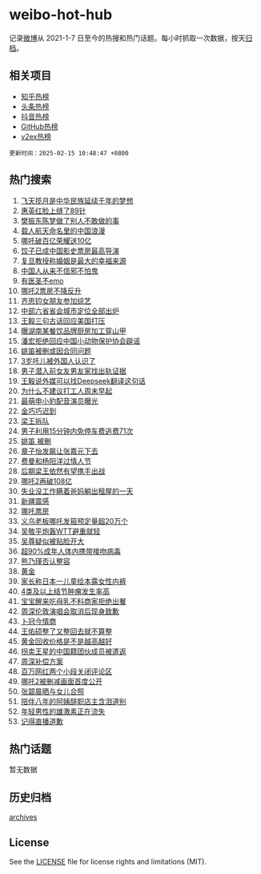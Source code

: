 # weibo-hot-hub

记录[微博](https://www.weibo.com)从 2021-1-7 日至今的热搜和热门话题。每小时抓取一次数据，按天[归档](archives)。

## 相关项目

- [知乎热榜](https://github.com/snaildev/zhihu-hot-hub)
- [头条热榜](https://github.com/snaildev/toutiao-hot-hub)
- [抖音热榜](https://github.com/snaildev/douyin-hot-hub)
- [GitHub热榜](https://github.com/snaildev/github-hot-hub)
- [v2ex热榜](https://github.com/snaildev/v2ex-hot-hub)


`更新时间：2025-02-15 10:48:47 +0800`

## 热门搜索

1. [飞天揽月是中华民族延续千年的梦想](https://m.weibo.cn/search?containerid=100103type%3D1%26t%3D10%26q%3D%23%E9%A3%9E%E5%A4%A9%E6%8F%BD%E6%9C%88%E6%98%AF%E4%B8%AD%E5%8D%8E%E6%B0%91%E6%97%8F%E5%BB%B6%E7%BB%AD%E5%8D%83%E5%B9%B4%E7%9A%84%E6%A2%A6%E6%83%B3%23&stream_entry_id=51&isnewpage=1&extparam=seat%3D1%26filter_type%3Drealtimehot%26stream_entry_id%3D51%26c_type%3D51%26pos%3D0%26q%3D%2523%25E9%25A3%259E%25E5%25A4%25A9%25E6%258F%25BD%25E6%259C%2588%25E6%2598%25AF%25E4%25B8%25AD%25E5%258D%258E%25E6%25B0%2591%25E6%2597%258F%25E5%25BB%25B6%25E7%25BB%25AD%25E5%258D%2583%25E5%25B9%25B4%25E7%259A%2584%25E6%25A2%25A6%25E6%2583%25B3%2523%26cate%3D10103%26dgr%3D0%26display_time%3D1739587726%26pre_seqid%3D17395877262200204462107)
1. [惠英红脸上缝了89针](https://m.weibo.cn/search?containerid=100103type%3D1%26t%3D10%26q%3D%E6%83%A0%E8%8B%B1%E7%BA%A2%E8%84%B8%E4%B8%8A%E7%BC%9D%E4%BA%8689%E9%92%88&stream_entry_id=31&isnewpage=1&extparam=seat%3D1%26filter_type%3Drealtimehot%26c_type%3D31%26flag%3D1%26q%3D%25E6%2583%25A0%25E8%258B%25B1%25E7%25BA%25A2%25E8%2584%25B8%25E4%25B8%258A%25E7%25BC%259D%25E4%25BA%258689%25E9%2592%2588%26cate%3D5001%26stream_entry_id%3D31%26realpos%3D1%26pos%3D0%26dgr%3D0%26band_rank%3D1%26lcate%3D5001%26display_time%3D1739587726%26pre_seqid%3D17395877262200204462107)
1. [樊振东陈梦做了别人不敢做的事](https://m.weibo.cn/search?containerid=100103type%3D1%26t%3D10%26q%3D%23%E6%A8%8A%E6%8C%AF%E4%B8%9C%E9%99%88%E6%A2%A6%E5%81%9A%E4%BA%86%E5%88%AB%E4%BA%BA%E4%B8%8D%E6%95%A2%E5%81%9A%E7%9A%84%E4%BA%8B%23&stream_entry_id=31&isnewpage=1&extparam=seat%3D1%26filter_type%3Drealtimehot%26c_type%3D31%26flag%3D1%26q%3D%2523%25E6%25A8%258A%25E6%258C%25AF%25E4%25B8%259C%25E9%2599%2588%25E6%25A2%25A6%25E5%2581%259A%25E4%25BA%2586%25E5%2588%25AB%25E4%25BA%25BA%25E4%25B8%258D%25E6%2595%25A2%25E5%2581%259A%25E7%259A%2584%25E4%25BA%258B%2523%26cate%3D5001%26stream_entry_id%3D31%26realpos%3D2%26pos%3D1%26dgr%3D0%26band_rank%3D2%26lcate%3D5001%26display_time%3D1739587726%26pre_seqid%3D17395877262200204462107)
1. [载人航天命名里的中国浪漫](https://m.weibo.cn/search?containerid=100103type%3D1%26t%3D10%26q%3D%23%E8%BD%BD%E4%BA%BA%E8%88%AA%E5%A4%A9%E5%91%BD%E5%90%8D%E9%87%8C%E7%9A%84%E4%B8%AD%E5%9B%BD%E6%B5%AA%E6%BC%AB%23&stream_entry_id=31&isnewpage=1&extparam=seat%3D1%26filter_type%3Drealtimehot%26c_type%3D31%26flag%3D0%26q%3D%2523%25E8%25BD%25BD%25E4%25BA%25BA%25E8%2588%25AA%25E5%25A4%25A9%25E5%2591%25BD%25E5%2590%258D%25E9%2587%258C%25E7%259A%2584%25E4%25B8%25AD%25E5%259B%25BD%25E6%25B5%25AA%25E6%25BC%25AB%2523%26cate%3D5001%26stream_entry_id%3D31%26realpos%3D3%26pos%3D2%26dgr%3D0%26band_rank%3D3%26lcate%3D5001%26display_time%3D1739587726%26pre_seqid%3D17395877262200204462107)
1. [哪吒破百亿荣耀送10亿](https://m.weibo.cn/search?containerid=100103type%3D1%26t%3D10%26q%3D%23%E5%93%AA%E5%90%92%E7%A0%B4%E7%99%BE%E4%BA%BF%E8%8D%A3%E8%80%80%E9%80%8110%E4%BA%BF%23&stream_entry_id=31&isnewpage=1&extparam=seat%3D1%26filter_type%3Drealtimehot%26c_type%3D31%26q%3D%2523%25E5%2593%25AA%25E5%2590%2592%25E7%25A0%25B4%25E7%2599%25BE%25E4%25BA%25BF%25E8%258D%25A3%25E8%2580%2580%25E9%2580%258110%25E4%25BA%25BF%2523%26cate%3D5001%26adid%3D276068%26stream_entry_id%3D31%26dgr%3D0%26pos%3D3%26topic_ad%3D1%26is_ad_pos%3D1%26band_rank%3D4%26lcate%3D5001%26display_time%3D1739587726%26pre_seqid%3D17395877262200204462107)
1. [饺子已成中国影史票房最高导演](https://m.weibo.cn/search?containerid=100103type%3D1%26t%3D10%26q%3D%23%E9%A5%BA%E5%AD%90%E5%B7%B2%E6%88%90%E4%B8%AD%E5%9B%BD%E5%BD%B1%E5%8F%B2%E7%A5%A8%E6%88%BF%E6%9C%80%E9%AB%98%E5%AF%BC%E6%BC%94%23&stream_entry_id=31&isnewpage=1&extparam=seat%3D1%26filter_type%3Drealtimehot%26c_type%3D31%26flag%3D1%26q%3D%2523%25E9%25A5%25BA%25E5%25AD%2590%25E5%25B7%25B2%25E6%2588%2590%25E4%25B8%25AD%25E5%259B%25BD%25E5%25BD%25B1%25E5%258F%25B2%25E7%25A5%25A8%25E6%2588%25BF%25E6%259C%2580%25E9%25AB%2598%25E5%25AF%25BC%25E6%25BC%2594%2523%26cate%3D5001%26stream_entry_id%3D31%26realpos%3D4%26pos%3D4%26dgr%3D0%26band_rank%3D4%26lcate%3D5001%26display_time%3D1739587726%26pre_seqid%3D17395877262200204462107)
1. [复旦教授称婚姻是最大的幸福来源](https://m.weibo.cn/search?containerid=100103type%3D1%26t%3D10%26q%3D%23%E5%A4%8D%E6%97%A6%E6%95%99%E6%8E%88%E7%A7%B0%E5%A9%9A%E5%A7%BB%E6%98%AF%E6%9C%80%E5%A4%A7%E7%9A%84%E5%B9%B8%E7%A6%8F%E6%9D%A5%E6%BA%90%23&stream_entry_id=31&isnewpage=1&extparam=seat%3D1%26filter_type%3Drealtimehot%26c_type%3D31%26flag%3D0%26q%3D%2523%25E5%25A4%258D%25E6%2597%25A6%25E6%2595%2599%25E6%258E%2588%25E7%25A7%25B0%25E5%25A9%259A%25E5%25A7%25BB%25E6%2598%25AF%25E6%259C%2580%25E5%25A4%25A7%25E7%259A%2584%25E5%25B9%25B8%25E7%25A6%258F%25E6%259D%25A5%25E6%25BA%2590%2523%26cate%3D5001%26stream_entry_id%3D31%26realpos%3D5%26pos%3D5%26dgr%3D0%26band_rank%3D5%26lcate%3D5001%26display_time%3D1739587726%26pre_seqid%3D17395877262200204462107)
1. [中国人从来不信邪不怕鬼](https://m.weibo.cn/search?containerid=100103type%3D1%26t%3D10%26q%3D%23%E4%B8%AD%E5%9B%BD%E4%BA%BA%E4%BB%8E%E6%9D%A5%E4%B8%8D%E4%BF%A1%E9%82%AA%E4%B8%8D%E6%80%95%E9%AC%BC%23&stream_entry_id=31&isnewpage=1&extparam=seat%3D1%26filter_type%3Drealtimehot%26c_type%3D31%26flag%3D0%26q%3D%2523%25E4%25B8%25AD%25E5%259B%25BD%25E4%25BA%25BA%25E4%25BB%258E%25E6%259D%25A5%25E4%25B8%258D%25E4%25BF%25A1%25E9%2582%25AA%25E4%25B8%258D%25E6%2580%2595%25E9%25AC%25BC%2523%26cate%3D5001%26stream_entry_id%3D31%26realpos%3D6%26pos%3D6%26dgr%3D0%26band_rank%3D6%26lcate%3D5001%26display_time%3D1739587726%26pre_seqid%3D17395877262200204462107)
1. [有医圣不emo](https://m.weibo.cn/search?containerid=100103type%3D1%26t%3D10%26q%3D%23%E6%9C%89%E5%8C%BB%E5%9C%A3%E4%B8%8Demo%23&stream_entry_id=31&isnewpage=1&extparam=seat%3D1%26filter_type%3Drealtimehot%26c_type%3D31%26q%3D%2523%25E6%259C%2589%25E5%258C%25BB%25E5%259C%25A3%25E4%25B8%258Demo%2523%26cate%3D5001%26adid%3D276065%26stream_entry_id%3D31%26dgr%3D0%26pos%3D7%26topic_ad%3D1%26is_ad_pos%3D1%26band_rank%3D7%26lcate%3D5001%26display_time%3D1739587726%26pre_seqid%3D17395877262200204462107)
1. [哪吒2票房不降反升](https://m.weibo.cn/search?containerid=100103type%3D1%26t%3D10%26q%3D%23%E5%93%AA%E5%90%922%E7%A5%A8%E6%88%BF%E4%B8%8D%E9%99%8D%E5%8F%8D%E5%8D%87%23&stream_entry_id=31&isnewpage=1&extparam=seat%3D1%26filter_type%3Drealtimehot%26c_type%3D31%26flag%3D2%26q%3D%2523%25E5%2593%25AA%25E5%2590%25922%25E7%25A5%25A8%25E6%2588%25BF%25E4%25B8%258D%25E9%2599%258D%25E5%258F%258D%25E5%258D%2587%2523%26cate%3D5001%26stream_entry_id%3D31%26realpos%3D7%26pos%3D8%26dgr%3D0%26band_rank%3D7%26lcate%3D5001%26display_time%3D1739587726%26pre_seqid%3D17395877262200204462107)
1. [齐思钧女朋友参加综艺](https://m.weibo.cn/search?containerid=100103type%3D1%26t%3D10%26q%3D%23%E9%BD%90%E6%80%9D%E9%92%A7%E5%A5%B3%E6%9C%8B%E5%8F%8B%E5%8F%82%E5%8A%A0%E7%BB%BC%E8%89%BA%23&stream_entry_id=31&isnewpage=1&extparam=seat%3D1%26filter_type%3Drealtimehot%26c_type%3D31%26flag%3D2%26q%3D%2523%25E9%25BD%2590%25E6%2580%259D%25E9%2592%25A7%25E5%25A5%25B3%25E6%259C%258B%25E5%258F%258B%25E5%258F%2582%25E5%258A%25A0%25E7%25BB%25BC%25E8%2589%25BA%2523%26cate%3D5001%26stream_entry_id%3D31%26realpos%3D8%26pos%3D9%26dgr%3D0%26band_rank%3D8%26lcate%3D5001%26display_time%3D1739587726%26pre_seqid%3D17395877262200204462107)
1. [中部六省省会城市定位全部出炉](https://m.weibo.cn/search?containerid=100103type%3D1%26t%3D10%26q%3D%23%E4%B8%AD%E9%83%A8%E5%85%AD%E7%9C%81%E7%9C%81%E4%BC%9A%E5%9F%8E%E5%B8%82%E5%AE%9A%E4%BD%8D%E5%85%A8%E9%83%A8%E5%87%BA%E7%82%89%23&stream_entry_id=31&isnewpage=1&extparam=seat%3D1%26filter_type%3Drealtimehot%26c_type%3D31%26flag%3D0%26q%3D%2523%25E4%25B8%25AD%25E9%2583%25A8%25E5%2585%25AD%25E7%259C%2581%25E7%259C%2581%25E4%25BC%259A%25E5%259F%258E%25E5%25B8%2582%25E5%25AE%259A%25E4%25BD%258D%25E5%2585%25A8%25E9%2583%25A8%25E5%2587%25BA%25E7%2582%2589%2523%26cate%3D5001%26stream_entry_id%3D31%26realpos%3D9%26pos%3D10%26dgr%3D0%26band_rank%3D9%26lcate%3D5001%26display_time%3D1739587726%26pre_seqid%3D17395877262200204462107)
1. [王毅三句古话回应美国打压](https://m.weibo.cn/search?containerid=100103type%3D1%26t%3D10%26q%3D%23%E7%8E%8B%E6%AF%85%E4%B8%89%E5%8F%A5%E5%8F%A4%E8%AF%9D%E5%9B%9E%E5%BA%94%E7%BE%8E%E5%9B%BD%E6%89%93%E5%8E%8B%23&stream_entry_id=31&isnewpage=1&extparam=seat%3D1%26filter_type%3Drealtimehot%26c_type%3D31%26flag%3D1%26q%3D%2523%25E7%258E%258B%25E6%25AF%2585%25E4%25B8%2589%25E5%258F%25A5%25E5%258F%25A4%25E8%25AF%259D%25E5%259B%259E%25E5%25BA%2594%25E7%25BE%258E%25E5%259B%25BD%25E6%2589%2593%25E5%258E%258B%2523%26cate%3D5001%26stream_entry_id%3D31%26realpos%3D10%26pos%3D11%26dgr%3D0%26band_rank%3D10%26lcate%3D5001%26display_time%3D1739587726%26pre_seqid%3D17395877262200204462107)
1. [曝湖南某餐饮品牌厨房加工穿山甲](https://m.weibo.cn/search?containerid=100103type%3D1%26t%3D10%26q%3D%23%E6%9B%9D%E6%B9%96%E5%8D%97%E6%9F%90%E9%A4%90%E9%A5%AE%E5%93%81%E7%89%8C%E5%8E%A8%E6%88%BF%E5%8A%A0%E5%B7%A5%E7%A9%BF%E5%B1%B1%E7%94%B2%23&stream_entry_id=31&isnewpage=1&extparam=seat%3D1%26filter_type%3Drealtimehot%26c_type%3D31%26flag%3D1%26q%3D%2523%25E6%259B%259D%25E6%25B9%2596%25E5%258D%2597%25E6%259F%2590%25E9%25A4%2590%25E9%25A5%25AE%25E5%2593%2581%25E7%2589%258C%25E5%258E%25A8%25E6%2588%25BF%25E5%258A%25A0%25E5%25B7%25A5%25E7%25A9%25BF%25E5%25B1%25B1%25E7%2594%25B2%2523%26cate%3D5001%26stream_entry_id%3D31%26realpos%3D11%26pos%3D12%26dgr%3D0%26band_rank%3D11%26lcate%3D5001%26display_time%3D1739587726%26pre_seqid%3D17395877262200204462107)
1. [潘宏拒绝回应中国小动物保护协会辟谣](https://m.weibo.cn/search?containerid=100103type%3D1%26t%3D10%26q%3D%23%E6%BD%98%E5%AE%8F%E6%8B%92%E7%BB%9D%E5%9B%9E%E5%BA%94%E4%B8%AD%E5%9B%BD%E5%B0%8F%E5%8A%A8%E7%89%A9%E4%BF%9D%E6%8A%A4%E5%8D%8F%E4%BC%9A%E8%BE%9F%E8%B0%A3%23&stream_entry_id=31&isnewpage=1&extparam=seat%3D1%26filter_type%3Drealtimehot%26c_type%3D31%26flag%3D1%26q%3D%2523%25E6%25BD%2598%25E5%25AE%258F%25E6%258B%2592%25E7%25BB%259D%25E5%259B%259E%25E5%25BA%2594%25E4%25B8%25AD%25E5%259B%25BD%25E5%25B0%258F%25E5%258A%25A8%25E7%2589%25A9%25E4%25BF%259D%25E6%258A%25A4%25E5%258D%258F%25E4%25BC%259A%25E8%25BE%259F%25E8%25B0%25A3%2523%26cate%3D5001%26stream_entry_id%3D31%26realpos%3D12%26pos%3D13%26dgr%3D0%26band_rank%3D12%26lcate%3D5001%26display_time%3D1739587726%26pre_seqid%3D17395877262200204462107)
1. [姚笛被删或因合同问题](https://m.weibo.cn/search?containerid=100103type%3D1%26t%3D10%26q%3D%23%E5%A7%9A%E7%AC%9B%E8%A2%AB%E5%88%A0%E6%88%96%E5%9B%A0%E5%90%88%E5%90%8C%E9%97%AE%E9%A2%98%23&stream_entry_id=31&isnewpage=1&extparam=seat%3D1%26filter_type%3Drealtimehot%26c_type%3D31%26flag%3D0%26q%3D%2523%25E5%25A7%259A%25E7%25AC%259B%25E8%25A2%25AB%25E5%2588%25A0%25E6%2588%2596%25E5%259B%25A0%25E5%2590%2588%25E5%2590%258C%25E9%2597%25AE%25E9%25A2%2598%2523%26cate%3D5001%26stream_entry_id%3D31%26realpos%3D13%26pos%3D14%26dgr%3D0%26band_rank%3D13%26lcate%3D5001%26display_time%3D1739587726%26pre_seqid%3D17395877262200204462107)
1. [3岁吒儿被外国人认识了](https://m.weibo.cn/search?containerid=100103type%3D1%26t%3D10%26q%3D%233%E5%B2%81%E5%90%92%E5%84%BF%E8%A2%AB%E5%A4%96%E5%9B%BD%E4%BA%BA%E8%AE%A4%E8%AF%86%E4%BA%86%23&stream_entry_id=31&isnewpage=1&extparam=seat%3D1%26filter_type%3Drealtimehot%26c_type%3D31%26flag%3D1%26q%3D%25233%25E5%25B2%2581%25E5%2590%2592%25E5%2584%25BF%25E8%25A2%25AB%25E5%25A4%2596%25E5%259B%25BD%25E4%25BA%25BA%25E8%25AE%25A4%25E8%25AF%2586%25E4%25BA%2586%2523%26cate%3D5001%26stream_entry_id%3D31%26realpos%3D14%26pos%3D15%26dgr%3D0%26band_rank%3D14%26lcate%3D5001%26display_time%3D1739587726%26pre_seqid%3D17395877262200204462107)
1. [男子潜入前女友男友家找出轨证据](https://m.weibo.cn/search?containerid=100103type%3D1%26t%3D10%26q%3D%23%E7%94%B7%E5%AD%90%E6%BD%9C%E5%85%A5%E5%89%8D%E5%A5%B3%E5%8F%8B%E7%94%B7%E5%8F%8B%E5%AE%B6%E6%89%BE%E5%87%BA%E8%BD%A8%E8%AF%81%E6%8D%AE%23&stream_entry_id=31&isnewpage=1&extparam=seat%3D1%26filter_type%3Drealtimehot%26c_type%3D31%26flag%3D1%26q%3D%2523%25E7%2594%25B7%25E5%25AD%2590%25E6%25BD%259C%25E5%2585%25A5%25E5%2589%258D%25E5%25A5%25B3%25E5%258F%258B%25E7%2594%25B7%25E5%258F%258B%25E5%25AE%25B6%25E6%2589%25BE%25E5%2587%25BA%25E8%25BD%25A8%25E8%25AF%2581%25E6%258D%25AE%2523%26cate%3D5001%26stream_entry_id%3D31%26realpos%3D15%26pos%3D16%26dgr%3D0%26band_rank%3D15%26lcate%3D5001%26display_time%3D1739587726%26pre_seqid%3D17395877262200204462107)
1. [王毅说外媒可以找Deepseek翻译这句话](https://m.weibo.cn/search?containerid=100103type%3D1%26t%3D10%26q%3D%23%E7%8E%8B%E6%AF%85%E8%AF%B4%E5%A4%96%E5%AA%92%E5%8F%AF%E4%BB%A5%E6%89%BEDeepseek%E7%BF%BB%E8%AF%91%E8%BF%99%E5%8F%A5%E8%AF%9D%23&stream_entry_id=31&isnewpage=1&extparam=seat%3D1%26filter_type%3Drealtimehot%26c_type%3D31%26flag%3D1%26q%3D%2523%25E7%258E%258B%25E6%25AF%2585%25E8%25AF%25B4%25E5%25A4%2596%25E5%25AA%2592%25E5%258F%25AF%25E4%25BB%25A5%25E6%2589%25BEDeepseek%25E7%25BF%25BB%25E8%25AF%2591%25E8%25BF%2599%25E5%258F%25A5%25E8%25AF%259D%2523%26cate%3D5001%26stream_entry_id%3D31%26realpos%3D16%26pos%3D17%26dgr%3D0%26band_rank%3D16%26lcate%3D5001%26display_time%3D1739587726%26pre_seqid%3D17395877262200204462107)
1. [为什么不建议打工人周末早起](https://m.weibo.cn/search?containerid=100103type%3D1%26t%3D10%26q%3D%23%E4%B8%BA%E4%BB%80%E4%B9%88%E4%B8%8D%E5%BB%BA%E8%AE%AE%E6%89%93%E5%B7%A5%E4%BA%BA%E5%91%A8%E6%9C%AB%E6%97%A9%E8%B5%B7%23&stream_entry_id=31&isnewpage=1&extparam=seat%3D1%26filter_type%3Drealtimehot%26c_type%3D31%26flag%3D1%26q%3D%2523%25E4%25B8%25BA%25E4%25BB%2580%25E4%25B9%2588%25E4%25B8%258D%25E5%25BB%25BA%25E8%25AE%25AE%25E6%2589%2593%25E5%25B7%25A5%25E4%25BA%25BA%25E5%2591%25A8%25E6%259C%25AB%25E6%2597%25A9%25E8%25B5%25B7%2523%26cate%3D5001%26stream_entry_id%3D31%26realpos%3D17%26pos%3D18%26dgr%3D0%26band_rank%3D17%26lcate%3D5001%26display_time%3D1739587726%26pre_seqid%3D17395877262200204462107)
1. [最萌申小豹配音演员曝光](https://m.weibo.cn/search?containerid=100103type%3D1%26t%3D10%26q%3D%23%E6%9C%80%E8%90%8C%E7%94%B3%E5%B0%8F%E8%B1%B9%E9%85%8D%E9%9F%B3%E6%BC%94%E5%91%98%E6%9B%9D%E5%85%89%23&stream_entry_id=31&isnewpage=1&extparam=seat%3D1%26filter_type%3Drealtimehot%26c_type%3D31%26flag%3D0%26q%3D%2523%25E6%259C%2580%25E8%2590%258C%25E7%2594%25B3%25E5%25B0%258F%25E8%25B1%25B9%25E9%2585%258D%25E9%259F%25B3%25E6%25BC%2594%25E5%2591%2598%25E6%259B%259D%25E5%2585%2589%2523%26cate%3D5001%26stream_entry_id%3D31%26realpos%3D18%26pos%3D19%26dgr%3D0%26band_rank%3D18%26lcate%3D5001%26display_time%3D1739587726%26pre_seqid%3D17395877262200204462107)
1. [金巧巧迟到](https://m.weibo.cn/search?containerid=100103type%3D1%26t%3D10%26q%3D%E9%87%91%E5%B7%A7%E5%B7%A7%E8%BF%9F%E5%88%B0&stream_entry_id=31&isnewpage=1&extparam=seat%3D1%26filter_type%3Drealtimehot%26c_type%3D31%26flag%3D1%26q%3D%25E9%2587%2591%25E5%25B7%25A7%25E5%25B7%25A7%25E8%25BF%259F%25E5%2588%25B0%26cate%3D5001%26stream_entry_id%3D31%26realpos%3D19%26pos%3D20%26dgr%3D0%26band_rank%3D19%26lcate%3D5001%26display_time%3D1739587726%26pre_seqid%3D17395877262200204462107)
1. [梁王拆队](https://m.weibo.cn/search?containerid=100103type%3D1%26t%3D10%26q%3D%23%E6%A2%81%E7%8E%8B%E6%8B%86%E9%98%9F%23&stream_entry_id=31&isnewpage=1&extparam=seat%3D1%26filter_type%3Drealtimehot%26c_type%3D31%26flag%3D0%26q%3D%2523%25E6%25A2%2581%25E7%258E%258B%25E6%258B%2586%25E9%2598%259F%2523%26cate%3D5001%26stream_entry_id%3D31%26realpos%3D20%26pos%3D21%26dgr%3D0%26band_rank%3D20%26lcate%3D5001%26display_time%3D1739587726%26pre_seqid%3D17395877262200204462107)
1. [男子利用15分钟内免停车费逃费71次](https://m.weibo.cn/search?containerid=100103type%3D1%26t%3D10%26q%3D%23%E7%94%B7%E5%AD%90%E5%88%A9%E7%94%A815%E5%88%86%E9%92%9F%E5%86%85%E5%85%8D%E5%81%9C%E8%BD%A6%E8%B4%B9%E9%80%83%E8%B4%B971%E6%AC%A1%23&stream_entry_id=31&isnewpage=1&extparam=seat%3D1%26filter_type%3Drealtimehot%26c_type%3D31%26flag%3D0%26q%3D%2523%25E7%2594%25B7%25E5%25AD%2590%25E5%2588%25A9%25E7%2594%25A815%25E5%2588%2586%25E9%2592%259F%25E5%2586%2585%25E5%2585%258D%25E5%2581%259C%25E8%25BD%25A6%25E8%25B4%25B9%25E9%2580%2583%25E8%25B4%25B971%25E6%25AC%25A1%2523%26cate%3D5001%26stream_entry_id%3D31%26realpos%3D21%26pos%3D22%26dgr%3D0%26band_rank%3D21%26lcate%3D5001%26display_time%3D1739587726%26pre_seqid%3D17395877262200204462107)
1. [姚笛 被删](https://m.weibo.cn/search?containerid=100103type%3D1%26t%3D10%26q%3D%E5%A7%9A%E7%AC%9B+%E8%A2%AB%E5%88%A0&stream_entry_id=31&isnewpage=1&extparam=seat%3D1%26filter_type%3Drealtimehot%26c_type%3D31%26flag%3D2%26q%3D%25E5%25A7%259A%25E7%25AC%259B%2520%25E8%25A2%25AB%25E5%2588%25A0%26cate%3D5001%26stream_entry_id%3D31%26realpos%3D22%26pos%3D23%26dgr%3D0%26band_rank%3D22%26lcate%3D5001%26display_time%3D1739587726%26pre_seqid%3D17395877262200204462107)
1. [章子怡发飙让张嘉元下去](https://m.weibo.cn/search?containerid=100103type%3D1%26t%3D10%26q%3D%E7%AB%A0%E5%AD%90%E6%80%A1%E5%8F%91%E9%A3%99%E8%AE%A9%E5%BC%A0%E5%98%89%E5%85%83%E4%B8%8B%E5%8E%BB&stream_entry_id=31&isnewpage=1&extparam=seat%3D1%26filter_type%3Drealtimehot%26c_type%3D31%26flag%3D2%26q%3D%25E7%25AB%25A0%25E5%25AD%2590%25E6%2580%25A1%25E5%258F%2591%25E9%25A3%2599%25E8%25AE%25A9%25E5%25BC%25A0%25E5%2598%2589%25E5%2585%2583%25E4%25B8%258B%25E5%258E%25BB%26cate%3D5001%26stream_entry_id%3D31%26realpos%3D23%26pos%3D24%26dgr%3D0%26band_rank%3D23%26lcate%3D5001%26display_time%3D1739587726%26pre_seqid%3D17395877262200204462107)
1. [费曼和杨阳洋过情人节](https://m.weibo.cn/search?containerid=100103type%3D1%26t%3D10%26q%3D%23%E8%B4%B9%E6%9B%BC%E5%92%8C%E6%9D%A8%E9%98%B3%E6%B4%8B%E8%BF%87%E6%83%85%E4%BA%BA%E8%8A%82%23&stream_entry_id=31&isnewpage=1&extparam=seat%3D1%26filter_type%3Drealtimehot%26c_type%3D31%26flag%3D0%26q%3D%2523%25E8%25B4%25B9%25E6%259B%25BC%25E5%2592%258C%25E6%259D%25A8%25E9%2598%25B3%25E6%25B4%258B%25E8%25BF%2587%25E6%2583%2585%25E4%25BA%25BA%25E8%258A%2582%2523%26cate%3D5001%26stream_entry_id%3D31%26realpos%3D24%26pos%3D25%26dgr%3D0%26band_rank%3D24%26lcate%3D5001%26display_time%3D1739587726%26pre_seqid%3D17395877262200204462107)
1. [后期梁王依然有望携手出战](https://m.weibo.cn/search?containerid=100103type%3D1%26t%3D10%26q%3D%23%E5%90%8E%E6%9C%9F%E6%A2%81%E7%8E%8B%E4%BE%9D%E7%84%B6%E6%9C%89%E6%9C%9B%E6%90%BA%E6%89%8B%E5%87%BA%E6%88%98%23&stream_entry_id=31&isnewpage=1&extparam=seat%3D1%26filter_type%3Drealtimehot%26c_type%3D31%26flag%3D1%26q%3D%2523%25E5%2590%258E%25E6%259C%259F%25E6%25A2%2581%25E7%258E%258B%25E4%25BE%259D%25E7%2584%25B6%25E6%259C%2589%25E6%259C%259B%25E6%2590%25BA%25E6%2589%258B%25E5%2587%25BA%25E6%2588%2598%2523%26cate%3D5001%26stream_entry_id%3D31%26realpos%3D25%26pos%3D26%26dgr%3D0%26band_rank%3D25%26lcate%3D5001%26display_time%3D1739587726%26pre_seqid%3D17395877262200204462107)
1. [哪吒2再破108亿](https://m.weibo.cn/search?containerid=100103type%3D1%26t%3D10%26q%3D%23%E5%93%AA%E5%90%922%E5%86%8D%E7%A0%B4108%E4%BA%BF%23&stream_entry_id=31&isnewpage=1&extparam=seat%3D1%26filter_type%3Drealtimehot%26c_type%3D31%26flag%3D0%26q%3D%2523%25E5%2593%25AA%25E5%2590%25922%25E5%2586%258D%25E7%25A0%25B4108%25E4%25BA%25BF%2523%26cate%3D5001%26stream_entry_id%3D31%26realpos%3D26%26pos%3D27%26dgr%3D0%26band_rank%3D26%26lcate%3D5001%26display_time%3D1739587726%26pre_seqid%3D17395877262200204462107)
1. [失业没工作瞒着爸妈躺出租屋的一天](https://m.weibo.cn/search?containerid=100103type%3D1%26t%3D10%26q%3D%E5%A4%B1%E4%B8%9A%E6%B2%A1%E5%B7%A5%E4%BD%9C%E7%9E%92%E7%9D%80%E7%88%B8%E5%A6%88%E8%BA%BA%E5%87%BA%E7%A7%9F%E5%B1%8B%E7%9A%84%E4%B8%80%E5%A4%A9&stream_entry_id=31&isnewpage=1&extparam=seat%3D1%26filter_type%3Drealtimehot%26c_type%3D31%26flag%3D1%26q%3D%25E5%25A4%25B1%25E4%25B8%259A%25E6%25B2%25A1%25E5%25B7%25A5%25E4%25BD%259C%25E7%259E%2592%25E7%259D%2580%25E7%2588%25B8%25E5%25A6%2588%25E8%25BA%25BA%25E5%2587%25BA%25E7%25A7%259F%25E5%25B1%258B%25E7%259A%2584%25E4%25B8%2580%25E5%25A4%25A9%26cate%3D5001%26stream_entry_id%3D31%26realpos%3D27%26pos%3D28%26dgr%3D0%26band_rank%3D27%26lcate%3D5001%26display_time%3D1739587726%26pre_seqid%3D17395877262200204462107)
1. [新疆震感](https://m.weibo.cn/search?containerid=100103type%3D1%26t%3D10%26q%3D%E6%96%B0%E7%96%86%E9%9C%87%E6%84%9F&stream_entry_id=31&isnewpage=1&extparam=seat%3D1%26filter_type%3Drealtimehot%26c_type%3D31%26flag%3D1%26q%3D%25E6%2596%25B0%25E7%2596%2586%25E9%259C%2587%25E6%2584%259F%26cate%3D5001%26stream_entry_id%3D31%26realpos%3D28%26pos%3D29%26dgr%3D0%26band_rank%3D28%26lcate%3D5001%26display_time%3D1739587726%26pre_seqid%3D17395877262200204462107)
1. [哪吒票房](https://m.weibo.cn/search?containerid=100103type%3D1%26t%3D10%26q%3D%E5%93%AA%E5%90%92%E7%A5%A8%E6%88%BF&stream_entry_id=31&isnewpage=1&extparam=seat%3D1%26filter_type%3Drealtimehot%26c_type%3D31%26flag%3D1%26q%3D%25E5%2593%25AA%25E5%2590%2592%25E7%25A5%25A8%25E6%2588%25BF%26cate%3D5001%26stream_entry_id%3D31%26realpos%3D29%26pos%3D30%26dgr%3D0%26band_rank%3D29%26lcate%3D5001%26display_time%3D1739587726%26pre_seqid%3D17395877262200204462107)
1. [义乌老板哪吒发箍预定量超20万个](https://m.weibo.cn/search?containerid=100103type%3D1%26t%3D10%26q%3D%23%E4%B9%89%E4%B9%8C%E8%80%81%E6%9D%BF%E5%93%AA%E5%90%92%E5%8F%91%E7%AE%8D%E9%A2%84%E5%AE%9A%E9%87%8F%E8%B6%8520%E4%B8%87%E4%B8%AA%23&stream_entry_id=31&isnewpage=1&extparam=seat%3D1%26filter_type%3Drealtimehot%26c_type%3D31%26flag%3D1%26q%3D%2523%25E4%25B9%2589%25E4%25B9%258C%25E8%2580%2581%25E6%259D%25BF%25E5%2593%25AA%25E5%2590%2592%25E5%258F%2591%25E7%25AE%258D%25E9%25A2%2584%25E5%25AE%259A%25E9%2587%258F%25E8%25B6%258520%25E4%25B8%2587%25E4%25B8%25AA%2523%26cate%3D5001%26stream_entry_id%3D31%26realpos%3D30%26pos%3D31%26dgr%3D0%26band_rank%3D30%26lcate%3D5001%26display_time%3D1739587726%26pre_seqid%3D17395877262200204462107)
1. [吴敬平炮轰WTT避重就轻](https://m.weibo.cn/search?containerid=100103type%3D1%26t%3D10%26q%3D%23%E5%90%B4%E6%95%AC%E5%B9%B3%E7%82%AE%E8%BD%B0WTT%E9%81%BF%E9%87%8D%E5%B0%B1%E8%BD%BB%23&stream_entry_id=31&isnewpage=1&extparam=seat%3D1%26filter_type%3Drealtimehot%26c_type%3D31%26flag%3D1%26q%3D%2523%25E5%2590%25B4%25E6%2595%25AC%25E5%25B9%25B3%25E7%2582%25AE%25E8%25BD%25B0WTT%25E9%2581%25BF%25E9%2587%258D%25E5%25B0%25B1%25E8%25BD%25BB%2523%26cate%3D5001%26stream_entry_id%3D31%26realpos%3D31%26pos%3D32%26dgr%3D0%26band_rank%3D31%26lcate%3D5001%26display_time%3D1739587726%26pre_seqid%3D17395877262200204462107)
1. [吴尊疑似被贴脸开大](https://m.weibo.cn/search?containerid=100103type%3D1%26t%3D10%26q%3D%23%E5%90%B4%E5%B0%8A%E7%96%91%E4%BC%BC%E8%A2%AB%E8%B4%B4%E8%84%B8%E5%BC%80%E5%A4%A7%23&stream_entry_id=31&isnewpage=1&extparam=seat%3D1%26filter_type%3Drealtimehot%26c_type%3D31%26flag%3D1%26q%3D%2523%25E5%2590%25B4%25E5%25B0%258A%25E7%2596%2591%25E4%25BC%25BC%25E8%25A2%25AB%25E8%25B4%25B4%25E8%2584%25B8%25E5%25BC%2580%25E5%25A4%25A7%2523%26cate%3D5001%26stream_entry_id%3D31%26realpos%3D32%26pos%3D33%26dgr%3D0%26band_rank%3D32%26lcate%3D5001%26display_time%3D1739587726%26pre_seqid%3D17395877262200204462107)
1. [超90%成年人体内携带接吻病毒](https://m.weibo.cn/search?containerid=100103type%3D1%26t%3D10%26q%3D%23%E8%B6%8590%25%E6%88%90%E5%B9%B4%E4%BA%BA%E4%BD%93%E5%86%85%E6%90%BA%E5%B8%A6%E6%8E%A5%E5%90%BB%E7%97%85%E6%AF%92%23&stream_entry_id=31&isnewpage=1&extparam=seat%3D1%26filter_type%3Drealtimehot%26c_type%3D31%26flag%3D0%26q%3D%2523%25E8%25B6%258590%2525%25E6%2588%2590%25E5%25B9%25B4%25E4%25BA%25BA%25E4%25BD%2593%25E5%2586%2585%25E6%2590%25BA%25E5%25B8%25A6%25E6%258E%25A5%25E5%2590%25BB%25E7%2597%2585%25E6%25AF%2592%2523%26cate%3D5001%26stream_entry_id%3D31%26realpos%3D33%26pos%3D34%26dgr%3D0%26band_rank%3D33%26lcate%3D5001%26display_time%3D1739587726%26pre_seqid%3D17395877262200204462107)
1. [熊乃瑾否认整容](https://m.weibo.cn/search?containerid=100103type%3D1%26t%3D10%26q%3D%E7%86%8A%E4%B9%83%E7%91%BE%E5%90%A6%E8%AE%A4%E6%95%B4%E5%AE%B9&stream_entry_id=31&isnewpage=1&extparam=seat%3D1%26filter_type%3Drealtimehot%26c_type%3D31%26flag%3D0%26q%3D%25E7%2586%258A%25E4%25B9%2583%25E7%2591%25BE%25E5%2590%25A6%25E8%25AE%25A4%25E6%2595%25B4%25E5%25AE%25B9%26cate%3D5001%26stream_entry_id%3D31%26realpos%3D34%26pos%3D35%26dgr%3D0%26band_rank%3D34%26lcate%3D5001%26display_time%3D1739587726%26pre_seqid%3D17395877262200204462107)
1. [黄金](https://m.weibo.cn/search?containerid=100103type%3D1%26t%3D10%26q%3D%E9%BB%84%E9%87%91&stream_entry_id=31&isnewpage=1&extparam=seat%3D1%26filter_type%3Drealtimehot%26c_type%3D31%26flag%3D0%26q%3D%25E9%25BB%2584%25E9%2587%2591%26cate%3D5001%26stream_entry_id%3D31%26realpos%3D35%26pos%3D36%26dgr%3D0%26band_rank%3D35%26lcate%3D5001%26display_time%3D1739587726%26pre_seqid%3D17395877262200204462107)
1. [家长称日本一儿童绘本露女性内裤](https://m.weibo.cn/search?containerid=100103type%3D1%26t%3D10%26q%3D%23%E5%AE%B6%E9%95%BF%E7%A7%B0%E6%97%A5%E6%9C%AC%E4%B8%80%E5%84%BF%E7%AB%A5%E7%BB%98%E6%9C%AC%E9%9C%B2%E5%A5%B3%E6%80%A7%E5%86%85%E8%A3%A4%23&stream_entry_id=31&isnewpage=1&extparam=seat%3D1%26filter_type%3Drealtimehot%26c_type%3D31%26flag%3D1%26q%3D%2523%25E5%25AE%25B6%25E9%2595%25BF%25E7%25A7%25B0%25E6%2597%25A5%25E6%259C%25AC%25E4%25B8%2580%25E5%2584%25BF%25E7%25AB%25A5%25E7%25BB%2598%25E6%259C%25AC%25E9%259C%25B2%25E5%25A5%25B3%25E6%2580%25A7%25E5%2586%2585%25E8%25A3%25A4%2523%26cate%3D5001%26stream_entry_id%3D31%26realpos%3D36%26pos%3D37%26dgr%3D0%26band_rank%3D36%26lcate%3D5001%26display_time%3D1739587726%26pre_seqid%3D17395877262200204462107)
1. [4类及以上结节肿瘤发生率高](https://m.weibo.cn/search?containerid=100103type%3D1%26t%3D10%26q%3D%234%E7%B1%BB%E5%8F%8A%E4%BB%A5%E4%B8%8A%E7%BB%93%E8%8A%82%E8%82%BF%E7%98%A4%E5%8F%91%E7%94%9F%E7%8E%87%E9%AB%98%23&stream_entry_id=31&isnewpage=1&extparam=seat%3D1%26filter_type%3Drealtimehot%26c_type%3D31%26flag%3D0%26q%3D%25234%25E7%25B1%25BB%25E5%258F%258A%25E4%25BB%25A5%25E4%25B8%258A%25E7%25BB%2593%25E8%258A%2582%25E8%2582%25BF%25E7%2598%25A4%25E5%258F%2591%25E7%2594%259F%25E7%258E%2587%25E9%25AB%2598%2523%26cate%3D5001%26stream_entry_id%3D31%26realpos%3D37%26pos%3D38%26dgr%3D0%26band_rank%3D37%26lcate%3D5001%26display_time%3D1739587726%26pre_seqid%3D17395877262200204462107)
1. [宝宝醒来吃母乳不料商家拒绝出餐](https://m.weibo.cn/search?containerid=100103type%3D1%26t%3D10%26q%3D%23%E5%AE%9D%E5%AE%9D%E9%86%92%E6%9D%A5%E5%90%83%E6%AF%8D%E4%B9%B3%E4%B8%8D%E6%96%99%E5%95%86%E5%AE%B6%E6%8B%92%E7%BB%9D%E5%87%BA%E9%A4%90%23&stream_entry_id=31&isnewpage=1&extparam=seat%3D1%26filter_type%3Drealtimehot%26c_type%3D31%26flag%3D0%26q%3D%2523%25E5%25AE%259D%25E5%25AE%259D%25E9%2586%2592%25E6%259D%25A5%25E5%2590%2583%25E6%25AF%258D%25E4%25B9%25B3%25E4%25B8%258D%25E6%2596%2599%25E5%2595%2586%25E5%25AE%25B6%25E6%258B%2592%25E7%25BB%259D%25E5%2587%25BA%25E9%25A4%2590%2523%26cate%3D5001%26stream_entry_id%3D31%26realpos%3D38%26pos%3D39%26dgr%3D0%26band_rank%3D38%26lcate%3D5001%26display_time%3D1739587726%26pre_seqid%3D17395877262200204462107)
1. [周深伦敦演唱会取消后现身致歉](https://m.weibo.cn/search?containerid=100103type%3D1%26t%3D10%26q%3D%E5%91%A8%E6%B7%B1%E4%BC%A6%E6%95%A6%E6%BC%94%E5%94%B1%E4%BC%9A%E5%8F%96%E6%B6%88%E5%90%8E%E7%8E%B0%E8%BA%AB%E8%87%B4%E6%AD%89&stream_entry_id=31&isnewpage=1&extparam=seat%3D1%26filter_type%3Drealtimehot%26c_type%3D31%26flag%3D0%26q%3D%25E5%2591%25A8%25E6%25B7%25B1%25E4%25BC%25A6%25E6%2595%25A6%25E6%25BC%2594%25E5%2594%25B1%25E4%25BC%259A%25E5%258F%2596%25E6%25B6%2588%25E5%2590%258E%25E7%258E%25B0%25E8%25BA%25AB%25E8%2587%25B4%25E6%25AD%2589%26cate%3D5001%26stream_entry_id%3D31%26realpos%3D39%26pos%3D40%26dgr%3D0%26band_rank%3D39%26lcate%3D5001%26display_time%3D1739587726%26pre_seqid%3D17395877262200204462107)
1. [卜冠今情商](https://m.weibo.cn/search?containerid=100103type%3D1%26t%3D10%26q%3D%23%E5%8D%9C%E5%86%A0%E4%BB%8A%E6%83%85%E5%95%86%23&stream_entry_id=31&isnewpage=1&extparam=seat%3D1%26filter_type%3Drealtimehot%26c_type%3D31%26flag%3D0%26q%3D%2523%25E5%258D%259C%25E5%2586%25A0%25E4%25BB%258A%25E6%2583%2585%25E5%2595%2586%2523%26cate%3D5001%26stream_entry_id%3D31%26realpos%3D40%26pos%3D41%26dgr%3D0%26band_rank%3D40%26lcate%3D5001%26display_time%3D1739587726%26pre_seqid%3D17395877262200204462107)
1. [王佑硕整了又整回去就不算整](https://m.weibo.cn/search?containerid=100103type%3D1%26t%3D10%26q%3D%E7%8E%8B%E4%BD%91%E7%A1%95%E6%95%B4%E4%BA%86%E5%8F%88%E6%95%B4%E5%9B%9E%E5%8E%BB%E5%B0%B1%E4%B8%8D%E7%AE%97%E6%95%B4&stream_entry_id=31&isnewpage=1&extparam=seat%3D1%26filter_type%3Drealtimehot%26c_type%3D31%26flag%3D0%26q%3D%25E7%258E%258B%25E4%25BD%2591%25E7%25A1%2595%25E6%2595%25B4%25E4%25BA%2586%25E5%258F%2588%25E6%2595%25B4%25E5%259B%259E%25E5%258E%25BB%25E5%25B0%25B1%25E4%25B8%258D%25E7%25AE%2597%25E6%2595%25B4%26cate%3D5001%26stream_entry_id%3D31%26realpos%3D41%26pos%3D42%26dgr%3D0%26band_rank%3D41%26lcate%3D5001%26display_time%3D1739587726%26pre_seqid%3D17395877262200204462107)
1. [黄金回收价格是不是越高越好](https://m.weibo.cn/search?containerid=100103type%3D1%26t%3D10%26q%3D%23%E9%BB%84%E9%87%91%E5%9B%9E%E6%94%B6%E4%BB%B7%E6%A0%BC%E6%98%AF%E4%B8%8D%E6%98%AF%E8%B6%8A%E9%AB%98%E8%B6%8A%E5%A5%BD%23&stream_entry_id=31&isnewpage=1&extparam=seat%3D1%26filter_type%3Drealtimehot%26c_type%3D31%26flag%3D1%26q%3D%2523%25E9%25BB%2584%25E9%2587%2591%25E5%259B%259E%25E6%2594%25B6%25E4%25BB%25B7%25E6%25A0%25BC%25E6%2598%25AF%25E4%25B8%258D%25E6%2598%25AF%25E8%25B6%258A%25E9%25AB%2598%25E8%25B6%258A%25E5%25A5%25BD%2523%26cate%3D5001%26stream_entry_id%3D31%26realpos%3D42%26pos%3D43%26dgr%3D0%26band_rank%3D42%26lcate%3D5001%26display_time%3D1739587726%26pre_seqid%3D17395877262200204462107)
1. [拐卖王星的中国籍团伙成员被遣返](https://m.weibo.cn/search?containerid=100103type%3D1%26t%3D10%26q%3D%23%E6%8B%90%E5%8D%96%E7%8E%8B%E6%98%9F%E7%9A%84%E4%B8%AD%E5%9B%BD%E7%B1%8D%E5%9B%A2%E4%BC%99%E6%88%90%E5%91%98%E8%A2%AB%E9%81%A3%E8%BF%94%23&stream_entry_id=31&isnewpage=1&extparam=seat%3D1%26filter_type%3Drealtimehot%26c_type%3D31%26flag%3D0%26q%3D%2523%25E6%258B%2590%25E5%258D%2596%25E7%258E%258B%25E6%2598%259F%25E7%259A%2584%25E4%25B8%25AD%25E5%259B%25BD%25E7%25B1%258D%25E5%259B%25A2%25E4%25BC%2599%25E6%2588%2590%25E5%2591%2598%25E8%25A2%25AB%25E9%2581%25A3%25E8%25BF%2594%2523%26cate%3D5001%26stream_entry_id%3D31%26realpos%3D43%26pos%3D44%26dgr%3D0%26band_rank%3D43%26lcate%3D5001%26display_time%3D1739587726%26pre_seqid%3D17395877262200204462107)
1. [周深补偿方案](https://m.weibo.cn/search?containerid=100103type%3D1%26t%3D10%26q%3D%23%E5%91%A8%E6%B7%B1%E8%A1%A5%E5%81%BF%E6%96%B9%E6%A1%88%23&stream_entry_id=31&isnewpage=1&extparam=seat%3D1%26filter_type%3Drealtimehot%26c_type%3D31%26flag%3D0%26q%3D%2523%25E5%2591%25A8%25E6%25B7%25B1%25E8%25A1%25A5%25E5%2581%25BF%25E6%2596%25B9%25E6%25A1%2588%2523%26cate%3D5001%26stream_entry_id%3D31%26realpos%3D44%26pos%3D45%26dgr%3D0%26band_rank%3D44%26lcate%3D5001%26display_time%3D1739587726%26pre_seqid%3D17395877262200204462107)
1. [百万网红两个小段关闭评论区](https://m.weibo.cn/search?containerid=100103type%3D1%26t%3D10%26q%3D%23%E7%99%BE%E4%B8%87%E7%BD%91%E7%BA%A2%E4%B8%A4%E4%B8%AA%E5%B0%8F%E6%AE%B5%E5%85%B3%E9%97%AD%E8%AF%84%E8%AE%BA%E5%8C%BA%23&stream_entry_id=31&isnewpage=1&extparam=seat%3D1%26filter_type%3Drealtimehot%26c_type%3D31%26flag%3D1%26q%3D%2523%25E7%2599%25BE%25E4%25B8%2587%25E7%25BD%2591%25E7%25BA%25A2%25E4%25B8%25A4%25E4%25B8%25AA%25E5%25B0%258F%25E6%25AE%25B5%25E5%2585%25B3%25E9%2597%25AD%25E8%25AF%2584%25E8%25AE%25BA%25E5%258C%25BA%2523%26cate%3D5001%26stream_entry_id%3D31%26realpos%3D45%26pos%3D46%26dgr%3D0%26band_rank%3D45%26lcate%3D5001%26display_time%3D1739587726%26pre_seqid%3D17395877262200204462107)
1. [哪吒2被删减画面首度公开](https://m.weibo.cn/search?containerid=100103type%3D1%26t%3D10%26q%3D%23%E5%93%AA%E5%90%922%E8%A2%AB%E5%88%A0%E5%87%8F%E7%94%BB%E9%9D%A2%E9%A6%96%E5%BA%A6%E5%85%AC%E5%BC%80%23&stream_entry_id=31&isnewpage=1&extparam=seat%3D1%26filter_type%3Drealtimehot%26c_type%3D31%26flag%3D0%26q%3D%2523%25E5%2593%25AA%25E5%2590%25922%25E8%25A2%25AB%25E5%2588%25A0%25E5%2587%258F%25E7%2594%25BB%25E9%259D%25A2%25E9%25A6%2596%25E5%25BA%25A6%25E5%2585%25AC%25E5%25BC%2580%2523%26cate%3D5001%26stream_entry_id%3D31%26realpos%3D46%26pos%3D47%26dgr%3D0%26band_rank%3D46%26lcate%3D5001%26display_time%3D1739587726%26pre_seqid%3D17395877262200204462107)
1. [张碧晨晒与女儿合照](https://m.weibo.cn/search?containerid=100103type%3D1%26t%3D10%26q%3D%23%E5%BC%A0%E7%A2%A7%E6%99%A8%E6%99%92%E4%B8%8E%E5%A5%B3%E5%84%BF%E5%90%88%E7%85%A7%23&stream_entry_id=31&isnewpage=1&extparam=seat%3D1%26filter_type%3Drealtimehot%26c_type%3D31%26flag%3D0%26q%3D%2523%25E5%25BC%25A0%25E7%25A2%25A7%25E6%2599%25A8%25E6%2599%2592%25E4%25B8%258E%25E5%25A5%25B3%25E5%2584%25BF%25E5%2590%2588%25E7%2585%25A7%2523%26cate%3D5001%26stream_entry_id%3D31%26realpos%3D47%26pos%3D48%26dgr%3D0%26band_rank%3D47%26lcate%3D5001%26display_time%3D1739587726%26pre_seqid%3D17395877262200204462107)
1. [陪伴八年的阿姨辞职店主含泪道别](https://m.weibo.cn/search?containerid=100103type%3D1%26t%3D10%26q%3D%23%E9%99%AA%E4%BC%B4%E5%85%AB%E5%B9%B4%E7%9A%84%E9%98%BF%E5%A7%A8%E8%BE%9E%E8%81%8C%E5%BA%97%E4%B8%BB%E5%90%AB%E6%B3%AA%E9%81%93%E5%88%AB%23&stream_entry_id=31&isnewpage=1&extparam=seat%3D1%26filter_type%3Drealtimehot%26c_type%3D31%26flag%3D1%26q%3D%2523%25E9%2599%25AA%25E4%25BC%25B4%25E5%2585%25AB%25E5%25B9%25B4%25E7%259A%2584%25E9%2598%25BF%25E5%25A7%25A8%25E8%25BE%259E%25E8%2581%258C%25E5%25BA%2597%25E4%25B8%25BB%25E5%2590%25AB%25E6%25B3%25AA%25E9%2581%2593%25E5%2588%25AB%2523%26cate%3D5001%26stream_entry_id%3D31%26realpos%3D48%26pos%3D49%26dgr%3D0%26band_rank%3D48%26lcate%3D5001%26display_time%3D1739587726%26pre_seqid%3D17395877262200204462107)
1. [年轻男性的雄激素正在流失](https://m.weibo.cn/search?containerid=100103type%3D1%26t%3D10%26q%3D%23%E5%B9%B4%E8%BD%BB%E7%94%B7%E6%80%A7%E7%9A%84%E9%9B%84%E6%BF%80%E7%B4%A0%E6%AD%A3%E5%9C%A8%E6%B5%81%E5%A4%B1%23&stream_entry_id=31&isnewpage=1&extparam=seat%3D1%26filter_type%3Drealtimehot%26c_type%3D31%26flag%3D0%26q%3D%2523%25E5%25B9%25B4%25E8%25BD%25BB%25E7%2594%25B7%25E6%2580%25A7%25E7%259A%2584%25E9%259B%2584%25E6%25BF%2580%25E7%25B4%25A0%25E6%25AD%25A3%25E5%259C%25A8%25E6%25B5%2581%25E5%25A4%25B1%2523%26cate%3D5001%26stream_entry_id%3D31%26realpos%3D49%26pos%3D50%26dgr%3D0%26band_rank%3D49%26lcate%3D5001%26display_time%3D1739587726%26pre_seqid%3D17395877262200204462107)
1. [记得直播道歉](https://m.weibo.cn/search?containerid=100103type%3D1%26t%3D10%26q%3D%23%E8%AE%B0%E5%BE%97%E7%9B%B4%E6%92%AD%E9%81%93%E6%AD%89%23&stream_entry_id=31&isnewpage=1&extparam=seat%3D1%26filter_type%3Drealtimehot%26c_type%3D31%26flag%3D1%26q%3D%2523%25E8%25AE%25B0%25E5%25BE%2597%25E7%259B%25B4%25E6%2592%25AD%25E9%2581%2593%25E6%25AD%2589%2523%26cate%3D5001%26stream_entry_id%3D31%26realpos%3D50%26pos%3D51%26dgr%3D0%26band_rank%3D50%26lcate%3D5001%26display_time%3D1739587726%26pre_seqid%3D17395877262200204462107)

## 热门话题

暂无数据

## 历史归档

[archives](archives)

## License

See the [LICENSE](LICENSE) file for license rights and limitations (MIT).
